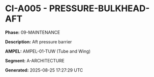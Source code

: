 # CI-A005 - PRESSURE-BULKHEAD-AFT

**Phase:** 09-MAINTENANCE

**Description:** Aft pressure barrier

**AMPEL:** AMPEL-01-TUW (Tube and Wing)

**Segment:** A-ARCHITECTURE

**Generated:** 2025-08-25 17:27:29 UTC
